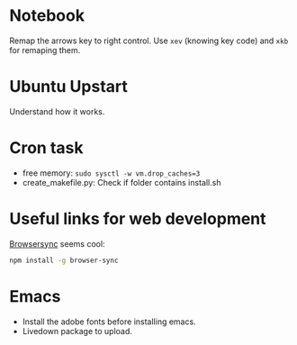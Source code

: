 # Notebook

Remap the arrows key to right control. Use `xev` (knowing key code) and `xkb`
for remaping them.

# Ubuntu Upstart

Understand how it works.

# Cron task

+ free memory: `sudo sysctl -w vm.drop_caches=3`
+ create_makefile.py: Check if folder contains install.sh

# Useful links for web development

[Browsersync](http://www.browsersync.io/) seems cool:

```bash
npm install -g browser-sync
```

# Emacs 

* Install the adobe fonts before installing emacs.
* Livedown package to upload.
